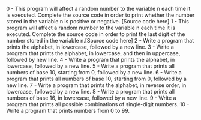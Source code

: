 0 - This program will affect a random number to the variable n each time it is executed. Complete the source code in order to print whether the number stored in the variable n is positive or negative. [Source code here]
1 - This program will affect a random number to the variable n each time it is executed. Complete the source code in order to print the last digit of the number stored in the variable n.[Source code here]
2 - Write a program that prints the alphabet, in lowercase, followed by a new line.
3 - Write a program that prints the alphabet, in lowercase, and then in uppercase, followed by new line.
4 - Write a program that prints the alphabet, in lowercase, followed by a new line.
5 - Write a program that prints all numbers of base 10, starting from 0, followed by a new line.
6 -  Write a program that prints all numbers of base 10, starting from 0, followed by a new line.
7 - Write a program that prints the alphabet, in reverse order, in lowercase, followed by a new line.
8 - Write a program that prints all numbers of base 16, in lowercase, followed by a new line.
9 - Write a program that prints all possible combinations of single-digit numbers.
10 - Write a program that prints numbers from 0 to 99.

